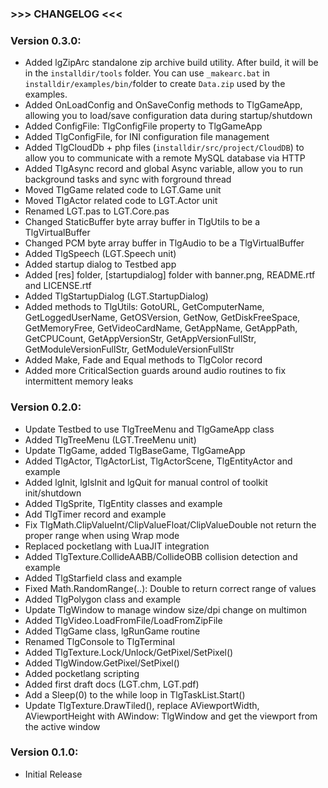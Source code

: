 ### >>> CHANGELOG <<<

### Version 0.3.0:
- Added lgZipArc standalone zip archive build utility. After build, it will be in the `installdir/tools` folder. You can use `_makearc.bat` in `installdir/examples/bin/`folder to create `Data.zip` used by the examples.
- Added OnLoadConfig and OnSaveConfig methods to TlgGameApp, allowing you to load/save configuration data during startup/shutdown
- Added ConfigFile: TlgConfigFile property to TlgGameApp 
- Added TlgConfigFile, for INI configuration file management
- Added TlgCloudDb + php files (`installdir/src/project/CloudDB`) to allow you to communicate with a remote MySQL database via HTTP
- Added TlgAsync record and global Async variable, allow you to run background tasks and sync with forground thread
- Moved TlgGame related code to LGT.Game unit
- Moved TlgActor related code to LGT.Actor unit
- Renamed LGT.pas to LGT.Core.pas
- Changed StaticBuffer byte array buffer in TlgUtils to be a TlgVirtualBuffer
- Changed PCM byte array buffer in TlgAudio to be a TlgVirtualBuffer
- Added TlgSpeech (LGT.Speech unit)
- Added startup dialog to Testbed app
- Added [res] folder,  [startupdialog] folder with banner.png, README.rtf and LICENSE.rtf
- Added TlgStartupDialog (LGT.StartupDialog)
- Added methods to TlgUtils: GotoURL, GetComputerName, GetLoggedUserName, GetOSVersion, GetNow, GetDiskFreeSpace, GetMemoryFree, GetVideoCardName, GetAppName, GetAppPath, GetCPUCount, GetAppVersionStr, GetAppVersionFullStr, GetModuleVersionFullStr, GetModuleVersionFullStr
- Added Make, Fade and Equal methods to TlgColor record
- Added more CriticalSection guards around audio routines to fix intermittent memory leaks 

### Version 0.2.0:
- Update Testbed to use TlgTreeMenu and TlgGameApp class
- Added TlgTreeMenu (LGT.TreeMenu unit)
- Update TlgGame, added TlgBaseGame, TlgGameApp
- Added TlgActor, TlgActorList, TlgActorScene, TlgEntityActor and example
- Added lgInit, lgIsInit and lgQuit for manual control of toolkit init/shutdown
- Added TlgSprite, TlgEntity classes and example
- Add TlgTimer record and example
- Fix TlgMath.ClipValueInt/ClipValueFloat/ClipValueDouble not return the proper range when using Wrap mode
- Replaced pocketlang with LuaJIT integration 
- Added TlgTexture.CollideAABB/CollideOBB collision detection and example
- Added TlgStarfield class and example
- Fixed Math.RandomRange(..): Double to return correct range of values
- Added TlgPolygon class and example
- Update TlgWindow to manage window size/dpi change on multimon
- Added TlgVideo.LoadFromFile/LoadFromZipFile
- Added TlgGame class, lgRunGame routine
- Renamed TlgConsole to TlgTerminal
- Added TlgTexture.Lock/Unlock/GetPixel/SetPixel()
- Added TlgWindow.GetPixel/SetPixel()
- Added pocketlang scripting
- Added first draft docs (LGT.chm, LGT.pdf)
- Add a Sleep(0) to the while loop in TlgTaskList.Start()
- Update TlgTexture.DrawTiled(), replace  AViewportWidth, AViewportHeight with AWindow: TlgWindow and get the viewport from
  the active window

### Version 0.1.0:
- Initial Release